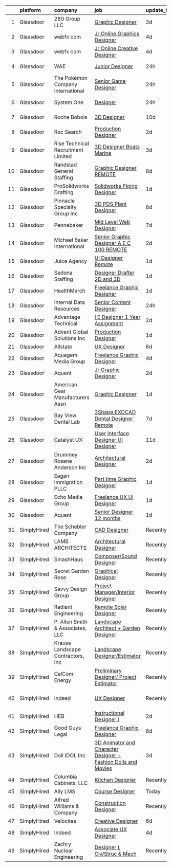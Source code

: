 

|    | platform    | company                            | job                                                                                                                                                                                                                                                                                                                                                                                                                                                                                                                                                                                                                                                                                                                                                                                                                                                                                                                                                                                                                                                                                                                                                                                                                                                                                                                                                                                                                           | update_time   | location                  |
|---:|:------------|:-----------------------------------|:------------------------------------------------------------------------------------------------------------------------------------------------------------------------------------------------------------------------------------------------------------------------------------------------------------------------------------------------------------------------------------------------------------------------------------------------------------------------------------------------------------------------------------------------------------------------------------------------------------------------------------------------------------------------------------------------------------------------------------------------------------------------------------------------------------------------------------------------------------------------------------------------------------------------------------------------------------------------------------------------------------------------------------------------------------------------------------------------------------------------------------------------------------------------------------------------------------------------------------------------------------------------------------------------------------------------------------------------------------------------------------------------------------------------------|:--------------|:--------------------------|
|  1 | Glassdoor   | 280 Group LLC                      | [Graphic Designer](https://www.glassdoor.com/partner/jobListing.htm?pos=112&ao=1110586&s=58&guid=0000018205c81bc8aa507bb8686398d7&src=GD_JOB_AD&t=SR&vt=w&ea=1&cs=1_23f693c8&cb=1657954377190&jobListingId=1008000486432&cpc=AC285F3A3ECA6BB0&jrtk=3-0-1g82sg70gjm5i801-1g82sg710ii2e800-8e0ca34653e8e05b--6NYlbfkN0A96WIVUs5SSd1e5sdPWOjBiMJz3fk-GTbl_X95fEr7N7_O7gG7yYqATSY5E6jF4LOAu-d1G5vqmQK5-aVG4tOej9c_eEuMuqH8C1GeeNW2KtJSJ31b6MoFFw5KM710vWFGSjvXW7I3OG-OwT4mnPnLIfvWCjlnumDR2ayBGhUSESBLxX0cWl5Bz0cpK3t8G0VU23TrQ7ick6HhjLvTiyazAQn8Dt6O272SqJ2jzlGomRHGhoZeAj1P8GbLK2dIIMVc-o6Eu9pxBk1Vin_uIBeK4bMvmvIqArIlt9nxuwEQNWB0DbHkJquZ4DLQbwREzWQkG6Tjuy-UvONrYgiI2I17Sn0JsuBDlChvi8_oL313rtnOaWe6b8IcDHP4y_CwRiuxmbnCpJOfLvgHbSi80l95mvYMq3x3Di__GKEUeN7fh8Str8kpm-nS31AZm3g36a2b2PTYCOkfoRd3jyX2b9GU33n4y7JSYwIdRp7AZcHUjocciR5osfZniu5ti1K2uyI%3D)                                                                                                                                                                                                                                                                                                                                                                                                                                                                                                                                                                     | 3d            | Remote                    |
|  2 | Glassdoor   | webfx com                          | [Jr  Online Graphics Designer](https://www.glassdoor.com/partner/jobListing.htm?pos=101&ao=1110586&s=58&guid=0000018205c81bc8aa507bb8686398d7&src=GD_JOB_AD&t=SR&vt=w&ea=1&cs=1_7ca07cd5&cb=1657954377187&jobListingId=1007998523717&cpc=4249AE273CFED721&jrtk=3-0-1g82sg70gjm5i801-1g82sg710ii2e800-0814fcec81fa4ea1--6NYlbfkN0AA3uNcJ0aeXBAdVd1dUlJvZjHaUXbbC2QUFGJChoFW7xEU327m6es5fnmO4XFfQsEu0t33VvESdO8PaW8SAy26Pndec7TLQ0Xpn4lGQ1vX3YGcQutr7TKeJAkCB5X3vytUXP8x_-f9hEaRnBL523v01wQ2XPa7v4VBJvjftgSNU2DwBtazpZhOR3XG4_W4jVcCJaYOKyn7pwcibTlDoHHmbGGZUh_C9XzyVVyMx9T6I7SO1DCXUA39CNBjxlPsJYg-7DFec6KsKH3TfAL-P5JeM6D4pIhYYV9pMkMXbXCwgLsFdaRD8ww92wTL-J7MBWsQJZWy0-84apR93aNLfwASqPKIpzy-574lEWZATuQ_5CnMeCF-FztZCH8xloQzhk1ZQcSDUC5UbaoVI5awC8QzBIKZVDApCMQHbhXMpfCOUaKhJ-eRnWU9gqGVavCFKFHamz6vK1e8FM0Wy4Lj0LvlpH_Prpd1bwKa3LY34ZLC24w9qiwrxw9XCyPDvd-waPwNRJOXJRC6L34X62loRTvf3UYcPnkkvNjWHYVhuyjyimxDQdpT8-89V5ckjhvSZ2Yx7ukLYVa0F48WS_KX-fMd)                                                                                                                                                                                                                                                                                                                                                                                                                                                                       | 4d            | Harrisburg, PA            |
|  3 | Glassdoor   | webfx com                          | [Jr  Online Creative Designer](https://www.glassdoor.com/partner/jobListing.htm?pos=102&ao=1110586&s=58&guid=0000018205c81bc8aa507bb8686398d7&src=GD_JOB_AD&t=SR&vt=w&ea=1&cs=1_b849231f&cb=1657954377188&jobListingId=1007998523752&cpc=235F38378B0CF412&jrtk=3-0-1g82sg70gjm5i801-1g82sg710ii2e800-e3a07e991e3ec309--6NYlbfkN0AA3uNcJ0aeXBAdVd1dUlJvZjHaUXbbC2QUFGJChoFW7xEU327m6es56oflZv-QfBizUJg4GGt5ywcxHip9vEFmnpvEvc6sXWg7ijt1_lVPhx0CSekweNqP21eod5xNQSR5Fy2hfkrfXdJbI2o6SRZK7DOllkYUDO-mEILuesP9HP5zjy-6AZOLt2uK8ykhXyq1gTTd6wznmnkOiIRJd_ZZzfxzDj6-jT4b5UpdAKJrG-V_gMUEemhtprL7k5-gKS9RhCy_ralOJoknbhYHrAFDDGbBhPnOSpsJvDz7zVZg1pgozTBLuMLEj2zkLvqnV_O9MvoGW_Hh_j4MGzeAuuXngympGgAIoj7rATMujqZEp93e843ON5HfeVyvGy7xf6QBVtpaT2S37d_Pg2DpWwEIxhNOeRaEC2_ovlpdGEzWuzdz-yK0R1JMZW9WnG7cYvEQ4aveVLRageLW9ok6H7DEcbgxeoUTqkaHhhNRMG4xffasc1XThyGqQXBkSUUeVco0SBEme2Yxz5gh1CDwQ8ahFPfr9gEAqoCuF1Whms2bzf0GPXTts9UJkqiZo8kmkqQ%3D)                                                                                                                                                                                                                                                                                                                                                                                                                                                                                         | 4d            | Harrisburg, PA            |
|  4 | Glassdoor   | WAE                                | [Junior Designer](https://www.glassdoor.com/partner/jobListing.htm?pos=103&ao=1110586&s=58&guid=0000018205c81bc8aa507bb8686398d7&src=GD_JOB_AD&t=SR&vt=w&ea=1&cs=1_62db7252&cb=1657954377188&jobListingId=1008008063232&cpc=DED3C32E22E90A94&jrtk=3-0-1g82sg70gjm5i801-1g82sg710ii2e800-0fd0313dfadfda3f--6NYlbfkN0Bl9QJxqCZcWcAyXa034HOvbvet4oZucNDN581_ynRfl1w4Z2vSbYLN9J-8UY_LNbirN5LLMGGnfSm2GNK07V-OSMHUkmOZFMzFfWXYH6DJqvANaaMLJ95AT8p4PdhW1XjmjR4b1ATq8P0epZSo0-R2HIhlFQJv7-4Ni8BDirUv9df_aJSLsPfPudWJlc1Dq5EWF2glxg3VuNgHaizNzFzfFMdTEa74GxakVJ1wjTTiVA5P_d4MbRwBY8ZtIAnaq-V4hD8K_Jobww6qW7zRAh5qkg0qTrktEYJ2UNAQmR-Ejn284x9bnvk0RFyoN8nZTypD6xy-wHi9nnLfeCurtc2uKCMFWkE-mwyo6cQpFhN2CE9AWZeGc6F0uaXEd-0mzh7UKkZ-UrmlP5HY_B6jNE6S1gdEOAybBCeV7WB65my4YO_TWrkLhOxo-sGG730wSVUEVmX-3NJupHLygTCzrMBQ7KQdmE5noRZ8BWXSIBud2CF1k1HrkdoKBGU4xqhivkVTMtwM59vdOeGYNJstews-f1KuaZzNuyI%3D)                                                                                                                                                                                                                                                                                                                                                                                                                                                                                                                                      | 24h           | Rochester, NY             |
|  5 | Glassdoor   | The Pokémon Company International  | [Senior Game Designer](https://www.glassdoor.com/partner/jobListing.htm?pos=110&ao=1110586&s=58&guid=0000018205c81bc8aa507bb8686398d7&src=GD_JOB_AD&t=SR&vt=w&cs=1_e4b61ca0&cb=1657954377189&jobListingId=1008007703437&cpc=280AB1FAEDD8D536&jrtk=3-0-1g82sg70gjm5i801-1g82sg710ii2e800-950a0f354431b699--6NYlbfkN0CsgUO0V2fSZxJANSxJiftVXeq1wpG4BxYFHzXoW0hPJoGCSwY55pO8f2Q6LE6ghw91nyBquBERBnb6rHfSAy4f7GJ39hgUP_vwdulFx3yR8g7GjHFMYgd_xwjU4cD0erDzZBBiPb999DsXEZ9Yo16YXFuYwzEogDvNY-zNrw5iWqQXli77XDC0JMDAYdMhPuOu7fHAJC7E_2VradWLHyYwzz_vHzY5HG68xyazGQtO2lO4DI791bNaSiHS-kEbGBx0kqAUGGbg3S3sudSiZB9fuyaHVvkuF39ewI3CRlqG9HGmFq-q3xSC69JS7ZhUokdlTFPnnXxgJtpAWW3PpYjcb4NtmmamE9NpXgupwfTsS5QmLpVbrTy3vXweS7Sj-mK5qsKfs37ux_E5Ujq4UdF5fZB3f0P91vN6hW1La1RepozRyFCtFwpjby_x0zm5MayhQOAoMmwEgX9Z9wceueAHqZSzmjk_Y95SGFOH74vUZT5qE2tlYFbByFVmmqvgFgtRTyISbk3CkQ8sPWHWfS9ziiXSt6yyxLhybUY4rGHGjWnrbX_aMXGm6s1tSsNRlI0OcCmJD0HV1y4DZfvh4igHD0fQNEO0VtDWN9yZw6SD5tb57ZQjgvmAK36gL8mTH7Kn6U9zwHbAkNhW9geOP8oZlP5FOI428sSnqX58lCzSWetLHEdaemIQUsyC2euDWPsGfWXchwUkLmS-JHHxjblnHnfoZWKXO30zzsJzQygoiqpR05wFqS3ryNDmq78S0t0r3DZoVPUY-I1jxB2A_mwEZxuytWamtC-Hoa4uHFHxIs--e8nONqfha6S1fOZ3K8lADuDB2sKsDrzv1crdoDa2u8guhLkFPnOhxppyFnDa27E5PsRU_cS2X2pUu6xTA6rBDLAUf-Al4ljFCsH_-Qqj)                                                                                                                                                    | 24h           | Bellevue, WA              |
|  6 | Glassdoor   | System One                         | [Designer](https://www.glassdoor.com/partner/jobListing.htm?pos=125&ao=1110586&s=58&guid=0000018205c81bc8aa507bb8686398d7&src=GD_JOB_AD&t=SR&vt=w&cs=1_91a42ca9&cb=1657954377191&jobListingId=1008009026649&cpc=82B3195DA92CAF92&jrtk=3-0-1g82sg70gjm5i801-1g82sg710ii2e800-b14ed12d61d5539b--6NYlbfkN0AXtvPDqDev6liskt-h_3vAUEMM26GmMOlWYCAn-kvNiXycd5WmzglIHi5nf_bG_WvzVqywqQR2CMi6nJe_aiElRkT6R1Q-nbyfjXVMQHu-WD26QuwD4ZnILRyCz8pK7qae2SIbuvoz5j7uk1dSkplD1cxom-4sf7-scrdnIzjDwwMkOFJ0OOlEQRyse6mfaSglQgVzggFkV8vnw20mRGBBr4VnrEKx4nrMTxKtx9XVMVoIBi2y7T5l06nEIKZ4NZ3fhkqm0UujpaayQHeEbamZFrDBrbef2VbmlzZEpQwjaQKgtM3zZmiiQwcFD1r7HdgBSs3K6qLU8CkV6cyQ3vASNUD1hnU9j6k9EPgsDXEVL223pMVXLgWe0jhbaeyovi16FxTrVD4xsWbjZGS7QR0d5IcbrBKigmMIM4cgGLdOzkHjdXsAat5r5Q19thc4F6EFxx0RMkd7aghVG50I1yq3GP2_th-TbzuGfSIuJfaQTy4ssGeoB6GjC6HHla_HL3XVX21Bq7ymc4afRvBm2mFNJX31IwDd7S9hdJOS75SqLaSKG26e2ilJ79SamL9pPSA%3D)                                                                                                                                                                                                                                                                                                                                                                                                                                                                                                                  | 24h           | Maplewood, MN             |
|  7 | Glassdoor   | Roche Bobois                       | [3D Designer](https://www.glassdoor.com/partner/jobListing.htm?pos=104&ao=1110586&s=58&guid=0000018205c81bc8aa507bb8686398d7&src=GD_JOB_AD&t=SR&vt=w&ea=1&cs=1_7a22c27e&cb=1657954377188&jobListingId=1007985102226&cpc=7F925F5888094D6A&jrtk=3-0-1g82sg70gjm5i801-1g82sg710ii2e800-a7e40237fe4911eb--6NYlbfkN0BKk0BP73Edisr-wZ1rS4C1GbKnMOsvdEpjijXua_ZIvpX6JMcHyAsS3aosAQ4Kn8C_f6La2-1lbXAH81Op75Fbx73mbs5NfVlTi-gWx6V0YypcHZt8lr8YANXhHvPV1-OZdgkmJMsw9-Tue92vm-fKV39_dYts0q7QahmlcD2gWoufQp8qqYnidNMqYIY8HJtwRksPSaaYBAHBcl3JZoQyfiS9tAK0lBJFSjFGlA5ch7d5Wzv7Nx-U2BfbDhRsH3tZz33M1Ni0gcdxems1s1YvfWrKSPyas2YJNtT_C9LqpOH3Mt4lhs4iTwbiufDQo9dKKUkfeqU3-AaCbqbpRwZl-Tv5FaWQYhbRgycqfGPUO1kP2_zApbxPRcAqcA1TIJLdZTQaZOj2-YbfgHhN4gESDD2K5qSGvNUfTgcNazrOEkwL0xzeFxUIksuudqPqtjJeE25hu9gL7xck72-wihtwDkGmtQihdgz4nuz9QtmNxf8iKTceTIfG)                                                                                                                                                                                                                                                                                                                                                                                                                                                                                                                                                                                        | 10d           | Long Island City, NY      |
|  8 | Glassdoor   | Roc Search                         | [Production Designer](https://www.glassdoor.com/partner/jobListing.htm?pos=127&ao=1110586&s=58&guid=0000018205c81bc8aa507bb8686398d7&src=GD_JOB_AD&t=SR&vt=w&ea=1&cs=1_c25259e9&cb=1657954377192&jobListingId=1008002873267&cpc=AC285F3A3ECA6BB0&jrtk=3-0-1g82sg70gjm5i801-1g82sg710ii2e800-addaca8772c6d40c--6NYlbfkN0CMHfdvImXyhvk82aHanYmk_omNMXOkHedsHncAw9pogZQ8McdVG3ZgtV6D129IFYhfTL7yuxeJosBcH9muJWk9YjK52T1y8O0szOu9vTCKpmDjplYXk-IMpyXv9A-aKX-ksh4eAFC-aE-SiQhh8OCuPLec8bbQAg5TTcVH-hdjBv8d1fndIoosveEmcE8050CsbBUrBrFVBt5uOLPzfA4c2IhetR58p6VV7sqqXtfTv28XIWGbGUztMcPHO4Mb0xJulmkq8QFnrvr7JHV8MLbj7xlwtVA1GW3suDYMgcoQBHHQdv6b2DWPbngTUfduwT3DeMEnP8NMMhHnO2phjY7o1R8Bk80P85sysmPAfWyuORY4VQ9ukAWSHMbvAEY0ErD9OOo7amiUHPjZojGh3gWgDeUdmvp-6fLWW8jmzdqJr-3uvWKGSSWNtsQfJ64p7PK0C4hsciQGFKmBHhpB77eqAMDrpeYrD7hzyx1T3Jng3fmVD6uNpgarioE0fAV8PN1i8kZ3ajrDSw%3D%3D)                                                                                                                                                                                                                                                                                                                                                                                                                                                                                                                                                    | 2d            | Remote                    |
|  9 | Glassdoor   | Rise Technical Recruitment Limited | [3D Designer  Boats   Marine ](https://www.glassdoor.com/partner/jobListing.htm?pos=124&ao=1110586&s=58&guid=0000018205c81bc8aa507bb8686398d7&src=GD_JOB_AD&t=SR&vt=w&ea=1&cs=1_7ee84d22&cb=1657954377191&jobListingId=1008000115928&cpc=F4EED0218A761C36&jrtk=3-0-1g82sg70gjm5i801-1g82sg710ii2e800-cab4beabd3bfd307--6NYlbfkN0BlIR6L0eizDKDqkzeZRfLume_DxC2-xIBuckbPXhGlgbPuGIQFFKUsMXwj8tcMjhGo-rRhYo0sbEYpR3S8NfZcTr5dmVP_6UhPtnnYrh1zUezU6BOKz0Nrc81QrCZp-zW8S3MRe2MxA6WHuBGLeX9jClSyoh4qnk2gvK51ntMxyTURTOIuPHHIbXF4S_0hjyMZTI3p8eVpwA8aw3sM9crimqkDubc5kbDKaBwx8e9UK43AHs2-RdTxL0aTApzn0T0Ws0JeHEVoo3lhWHNyZLLozkcpw3k8u6HYLKDd0j2haXQp9KIfwxL1lG8M4sUDiqo19Tvf5bHmFs_55GQgXrvx9B0ZJvE3aKEI1pKatqcLQby6SLIlJAbW3YSZYpq6je-yz2bd9HZ8izkkY0ogOSuBQ1sa9whhBC5mHZameTuSpV1--hXSWA7uO9ySGHPTl0SLFSzH_IrgAUtUNEmkHjz9NtR5gUQpr7zmYe-nvQug43fBO5qFW3Cox6q6f-z9SuDbsDr93hhJSh6zeUtqkDLsY_x_jdoveBXBhlFwndLqhQKSX1RXkgfy4LpZfEZvosOQ2_w_NeVLnQ%3D%3D)                                                                                                                                                                                                                                                                                                                                                                                                                                                                           | 3d            | Clearwater, FL            |
| 10 | Glassdoor   | Randstad General Staffing          | [Graphic Designer   REMOTE](https://www.glassdoor.com/partner/jobListing.htm?pos=123&ao=1110586&s=58&guid=0000018205c81bc8aa507bb8686398d7&src=GD_JOB_AD&t=SR&vt=w&ea=1&cs=1_09b4e813&cb=1657954377191&jobListingId=1007990726948&cpc=8795CF9063CD573D&jrtk=3-0-1g82sg70gjm5i801-1g82sg710ii2e800-4705afaf81c910a4--6NYlbfkN0BP0SNj5t90jkfF5SbRhYc-YYyKnIlIACqwosTKYtJiUOPFcGVraBBNH3PqNVaKMlOuVmRJWKrrq4EM2jRhWlKfZxM8eXEywoHlN3U-M2UVWO94To79VdvpioeFj0KoewcVhePBU7vspZEM1G4UbOHc7zykI3Y0lskQjYjoXHr1-1fzniQvjeCbaTnFzzO3sOfOv9cGDuRUHXAiB_sviDTsr3h5qQq2JALYXRyMDENIBzee1tTEwnNbQTlzf3aKvTBK_-hYoqWmLCMUPwze-CtLFfWvaHtKJREq5qyg79hkB_7ilbAtaj9C-2PVOTix1w3GoyXm2V50X0yGAlSv8V8pWRiLvNQ71w2GxvmvSWSgZUq8FvaC5w-l_5FRan-ddukiLpzoSejUQ5ZqA32xTagT0q1csxhqL9Yflx-x2WPRkNaqlOdV2-pbHqrbx14-9RbQD5W6eLxFIqqKKVhdsKvvtDuFPP5tJ9GmR9O-CWrPqKW6XO__Z2cEtnIpBQ2Zd3ZJqsBcchHA0uthNORz8nhVp64jcBOzLoBJzJZc-7vjo951Xv2lZjHR07l5FaJJLTyPDVLukgm1pOvHRPIHaLhIiI_-9mYOsHqeFfAzBPbcLeT1PeaEPSC61qi7wWTWOg_NmeraJom6PmDTABxIrxYn)                                                                                                                                                                                                                                                                                                                                                                                                          | 8d            | Remote                    |
| 11 | Glassdoor   | ProSolidworks Drafting             | [Solidworks Piping Designer](https://www.glassdoor.com/partner/jobListing.htm?pos=106&ao=1110586&s=58&guid=0000018205c81bc8aa507bb8686398d7&src=GD_JOB_AD&t=SR&vt=w&ea=1&cs=1_31a93561&cb=1657954377188&jobListingId=1008006139376&cpc=5C70DC7FEE0D01B1&jrtk=3-0-1g82sg70gjm5i801-1g82sg710ii2e800-5ed87d69dcc5e2e9--6NYlbfkN0AO-lx13pzomzdSppJUWL3QXsQT8oyFk4U4LWH8QC50CpSgFicFTTHHjWwn_0DcbjcRzgAJdJ_q3HpRDjg7tI82Pdh7Yl2CKClbJO47xKrxRTXCquC8Pw0LQvJnF67VPAzE39blpTW63Sd9LNpOkJREbIKfQqGrdX9f32-n97xv5PRBOcdI87uMBQzEQnVJM8tzWIinY4y_I3G07TMeLNOOaKHHkYpOdvSW2hn0UEa15eAhpUYkTxLzNQpaVkf_4-VjMHAg_6qKcedTddCjIcYo4fH8CVSo2H5BZHxvyiOEjOUaDea06QyvIsw8Fy51fp9-gZPfi3Exb_FJajaXtBDhxOwwKrpxiqLc6xDu3JxF0xD6qGmMn4BjBH6VY3bvF7UMh_yZaT6SMCViX0SeXAObwB6xP39U6B7CJZ75loOUCqXiO9V_jKNjYdvtCGDKxG29MhedjOpKyJ_lCRvoqKxG_OuX4IaNgU0yQrqtQ7kpVnuTMW4XNkdGRTTVAyCrl-VkDbijJIhypw%3D%3D)                                                                                                                                                                                                                                                                                                                                                                                                                                                                                                                                             | 1d            | Remote                    |
| 12 | Glassdoor   | Pinnacle Specialty Group  Inc      | [3D PDS Plant Designer](https://www.glassdoor.com/partner/jobListing.htm?pos=122&ao=1110586&s=58&guid=0000018205c81bc8aa507bb8686398d7&src=GD_JOB_AD&t=SR&vt=w&ea=1&cs=1_f59ad9b4&cb=1657954377191&jobListingId=1007990075334&cpc=8A48E7D5890B96AC&jrtk=3-0-1g82sg70gjm5i801-1g82sg710ii2e800-24dc0d674d54fa01--6NYlbfkN0AvKOmg-5NqYhHLmDu_7Pjxq7vyl5WZkAzYueW6PgEnHN088J39WpvCst9TlHOmuPf8WIXpqT11TwO55_La6gbkN0cFSDGvVEcPCxzupaLDPJDJg6h4dyO07a307Uxp0jB_Pby1WNeNv4EuZalHOlpoOcvZf2zXsX1HepuFnhnDVUCDiuHRxPy3JBmcMJfsFShP7K_BlQWmDDuhh4MlQAI43bUbG66SgSHYI_29beiaY6VdEOY47BaNcIOUS5p2ECt9Cs3k5sgxjYLqlU3vIWZCj6Go-4RERhVvW8zKLdR5O6Yathct_Iw0kKQ7eDAZ8pJo66JGU6FSsFB1hQb5uFrS1UHTUsWowHq-Kdoc0OP5TjL2twEvYf4epiqd5-RLVH2Rx3m_jC23CGZnDhxHLG3DcGnDqJro0LjLk318XdACpeApHsOJckT2I5EemsEUJGUOdORikO1Gf2BA3Fs0gRCT1AIygv5dgvzm9cKHflGU9xVuQd9WaQNZZWc-0GpfChn3_RqXFonJ8w%3D%3D)                                                                                                                                                                                                                                                                                                                                                                                                                                                                                                                                                  | 8d            | Aiken, SC                 |
| 13 | Glassdoor   | Pennebaker                         | [Mid Level Web Designer](https://www.glassdoor.com/partner/jobListing.htm?pos=116&ao=1110586&s=58&guid=0000018205c81bc8aa507bb8686398d7&src=GD_JOB_AD&t=SR&vt=w&ea=1&cs=1_ccb1bb8f&cb=1657954377190&jobListingId=1007992914380&cpc=334ABAF5D42DC775&jrtk=3-0-1g82sg70gjm5i801-1g82sg710ii2e800-09f7b357db24a266--6NYlbfkN0BqUN6ztqptJ5eG394UO-ZfSRZGZkbpPm3u73UixmBvBI1Y1JxWCCSi4WD6T2NB-2gugfCPeo8ZQOUqAEtz66ZCnIC6U5F0XJKr1Jox5VrclONP9b6iMFBTOy58yKslxi4PmsPGdNOFX2yyjFl7ZGxSjiZNk-UbmLbgopj7iYK_0fPO0KhQH2T9X9_seLYZZxQgSgZIcmXSdmorCJXjyDBzlvvrq-egYE40Rl0xxXtBweplltCMeMDmAqqe6nkbq32KqB4HOa3bvnA0w_XLuOhrfBGKS42NPWLJrtsCQwJmebb3Y69EpC73oQ7LwH1KsGoEGB8t3YFj2s-qM4UxdyOcjzGq0YAnBEBcCftSJVngNyDRSftyKXjgWL01jWX9Oym1dCOTvxfVnekrIAIOcHMSC1ItNSc0-VfA1vLfSUSttNr_GYRLfd6WCNshvLM0TYFGrUjtDSrvoZpF7PLGQK0s9M_DQyxZYPw4FNSD5cnbW_baYcX7pU-h)                                                                                                                                                                                                                                                                                                                                                                                                                                                                                                                                                                             | 7d            | Remote                    |
| 14 | Glassdoor   | Michael Baker International        | [Senior Graphic Designer   A E C   100  REMOTE](https://www.glassdoor.com/partner/jobListing.htm?pos=105&ao=1110586&s=58&guid=0000018205c81bc8aa507bb8686398d7&src=GD_JOB_AD&t=SR&vt=w&cs=1_4cc0a3b2&cb=1657954377188&jobListingId=1008003647290&cpc=444700D72F2ECBCE&jrtk=3-0-1g82sg70gjm5i801-1g82sg710ii2e800-fe1c8db2364e4908--6NYlbfkN0Bw6-PCJRpRXGAWvRKjRGO12LLkIPLF8Mel29qcmNmjc051Zg1Fu4MVlztxQQQgvSO0mu882ydATROMRq3nK6p594UDNxCN2h3MVWR62BZ1eKVqsk8te5xY6a_fqJprPSnWNCe80mmwmlxLAE5fLxpkG5L1f4qFXUWS4f86M4Q0prx84fk_myUuz74AcyoWXgsfL-2BKdVrS3M2eWeMxJi1rs7Aln4DxhQbrGfu6ySays00F6GTC4pphNv6uRwBfMZ3ku-mMLYHOpWimFc4tAOpZlgE3UZU9q2yU77DS7xfNdzfl4hNKCtRvzYlg3c0LspI7E675MGr1MmrC-WKr5DBhvJR9czZvNBJ5Z9Ckf4x5P7_-AOE5wcL-aikHiO9gMhMqQr-EI9GzAKwAgHiEho4idMy5yBvwLoJYZbXJR2yiQDBWL1FaQ9ODGFwVtxruXjQ9UO-NHEoPuGLEbONAhYVfOzrloFTekGyKhZm_uwcnHzBEoeUVy_38Fe9XRPebvZiWM-pEVVWNu5fLEhVJadL)                                                                                                                                                                                                                                                                                                                                                                                                                                                                                                                           | 2d            | Los Angeles, CA           |
| 15 | Glassdoor   | Juice Agency                       | [UI Designer  Remote ](https://www.glassdoor.com/partner/jobListing.htm?pos=107&ao=1110586&s=58&guid=0000018205c81bc8aa507bb8686398d7&src=GD_JOB_AD&t=SR&vt=w&ea=1&cs=1_a2c0e74d&cb=1657954377189&jobListingId=1008005349559&cpc=6BF42D0955AE9A34&jrtk=3-0-1g82sg70gjm5i801-1g82sg710ii2e800-7fe4c4bc096c8068--6NYlbfkN0ACTeRvGRFS6hadW-07x_K1RnsIE8OdH4tufuZ5eRAiXj0gAa_UNCxgUomd7BU8vAqE3YvcpxGmIkIAVpJw762BlOz7dzh12BOEKotEZ373OAHCaCXDWB_D7m_wl8O5Qj99nng_9-Gu7e806nxAFOalAADCn86xR_7rm7xjbnTk_ldX-ZZVRv8JudgOoVD4KvzRDaZWQ0SsOLuHB3uLyUChNl_4Phox-FLtN10u92hw5QjxGqHrLOLgctyQqCWPJ4Ym0EAU5eI3xcBMSpX-LnwC1ArUVfmtP0QEbf3b9IEXygr_Sb8CnLQSrklNqq3KSp97-Hb4Sx6OPlYnKRBg2M0N_U1fhkQCVV2dBOe2nFAabTIYnxPh_TDsYmErRCuFMxWrQB54M36OY5OoMqrktXOwesdH-03igCv15N5u4wj8HxEzNBS4W4QilL2v3IDVrImf9_lBBCuqrIja-Hs85vQ19ls9zma8Bg7nKgL8UdnCAefG0h6G5shlP6_BoVG4_ys%3D)                                                                                                                                                                                                                                                                                                                                                                                                                                                                                                                                                                 | 1d            | Orlando, FL               |
| 16 | Glassdoor   | Sedona Staffing                    | [Designer   Drafter   2D and 3D](https://www.glassdoor.com/partner/jobListing.htm?pos=115&ao=1110586&s=58&guid=0000018205c81bc8aa507bb8686398d7&src=GD_JOB_AD&t=SR&vt=w&cs=1_79f17fac&cb=1657954377190&jobListingId=1008005916560&cpc=70E6D4E49C80165A&jrtk=3-0-1g82sg70gjm5i801-1g82sg710ii2e800-54d020e5bdaa0b7a--6NYlbfkN0CTRLmfzwekP9kdn8MCpub2J-dAlmPPu-YzMlOQ6GyTqK4pYVBM3iZCLV_ZmCSmnvUKPiUWlFsvIT2hr9bjHGwYGRI07z0OPLonYaFTuXWoDlieh5ey4fqFEMk8I93Hj4hFJwb4pWhco9VrIsmgVcqQ-DQFcqvmKccRD7UZ_Wbs1Rc9nQJ6bK0iKWUaSVB32zymiK4kY4o9UU3gqMZqGwe8ICaLlamfTMrfjy7npoR9yUehEyvpQroyys-7UPhUEnJfKzs6MoOo_Y_-PKeGqeJ5F5_VOXLwOIqFf9qSgbvf7ob8opSX1eLRSAlBLCNbNShRxk9GvDmdQxQ0OBmrTipCnp2VJAlTaefwa_cigV19oG7AZBKtOzQkh_rv7rpdyS6kRXHzYrCsLPPjQBVyEu-OH8XmtHPLK-j_38D9PmkG4F3yDumGm8QanvU8TcpdCDrrBSCME2qFff3Nmte0CI0xlG3ne-dz3TXuINJPto2K20kw_LvUoZPy2FfN5hCauDnuC4VFnmUaKrhMjRtwqH5ZFbgDZOrKNAebXwV017Z11ylZ3bnb71Ge6fZCgve4rIsbugpU3gxS3Ltz8b6jtQdz)                                                                                                                                                                                                                                                                                                                                                                                                                                                                          | 1d            | Dyersville, IA            |
| 17 | Glassdoor   | HealthMerch                        | [Freelance Graphic Designer](https://www.glassdoor.com/partner/jobListing.htm?pos=118&ao=1110586&s=58&guid=0000018205c81bc8aa507bb8686398d7&src=GD_JOB_AD&t=SR&vt=w&ea=1&cs=1_649b0eb2&cb=1657954377191&jobListingId=1008005751463&cpc=B076152010A3B66C&jrtk=3-0-1g82sg70gjm5i801-1g82sg710ii2e800-d04551f9b2678583--6NYlbfkN0CJfBDSEeEc7eUnd5rVrn_aucFjVrvzgr_Il_-mepVEc-BLHCDOq-mgCmeFXAeYHsF02brgSvziQCU-GFCF8qBdIgZ04X2e8CQON-LG0-R62OPXwxprqx22bF7M5wxVJHq92As2CIT941S1gZZvlDWFP2MWM1HNHby7FZViwuXuOIwvH4DhgIfXsCY_sHGqok4aEbLJ6cTyOsS4WF_e4MR03GkoftucWhVfioYMgyWMUrVV1E3-MVabij-kOprvHxv_qRwgtP_-4FZh0T8J7Qqiy_UPNe0W-wazMXXO38TN3o8h749hAXJdbORpoGgPcBA-oEiwMLJpEK8HEQ85Mz1QMrFdyYlP5n91bSLh6VlPnL4IbbDHDPSXUbKwp2Zauyo9nybIORyCDEN_FGw-2dzL0KUXPl3wuT3bU3yILmc3yzBrW5QwZ5xJ0avnbw8d3EKX_BkVdzYd6uDT0SmKooem3rZTgOEX4hb1mFbpDOxLFrQSO6KU0gAPxHoRCMbP2njO-Vrfebk75A%3D%3D)                                                                                                                                                                                                                                                                                                                                                                                                                                                                                                                                             | 1d            | Miami, FL                 |
| 18 | Glassdoor   | Internal Data Resources            | [Senior Content Designer](https://www.glassdoor.com/partner/jobListing.htm?pos=126&ao=1110586&s=58&guid=0000018205c81bc8aa507bb8686398d7&src=GD_JOB_AD&t=SR&vt=w&ea=1&cs=1_761841c0&cb=1657954377191&jobListingId=1008008036128&cpc=1CBFC3E34E2A31FF&jrtk=3-0-1g82sg70gjm5i801-1g82sg710ii2e800-c5a1b39f7bf884f0--6NYlbfkN0D-IIHpRgNhhiguU_t6VlqfhfFf3-SclHiEW6RanCpGL0AEnsnTmiX299MBfDVxpfogOW2NHd6kzMnAvngkSddVr2fvDBryb0zRb98N1F6fbRcEjcDkmoskIqMdf0zBUXZiUAgkR4g1JSHgUtFUQSGKTgTDEAEJiNQL3aRVm_URgPkn1T33Iyq693YM8fq-ikpScHBXPHnv_U_aGfPdxLNgi15B9VMXk44XLN1KkwCGKj9ETs4snRLx0qy5gBgy_45FbjelNAMohX5AsVT_qQvTw0z2dOETCs--lwVQ4JaA6DCGDIsl9GPgWfhQIuRjKeYGB-JDGo2fbvPEXF8UXlNeZ31HKip0VNXTs50esJkbxP4HxltrFZ6Z-UTYve6BeaXXOFlh0Bfu20CYaBjtM8D4ofs_Bx4H8QpEhYZDSLRs2ii9mXJtgSY1BZ3T3M9KmaJNlcwlbnOIERLfvPxtMsXiipQc1I2S7BW5YIAEEsfAg9jx4Lcg8XNKjZupiwkDLE0HEW8ZIR7xvA%3D%3D)                                                                                                                                                                                                                                                                                                                                                                                                                                                                                                                                                | 24h           | Remote                    |
| 19 | Glassdoor   | Advantage Technical                | [I   E Designer  1 Year Assignment](https://www.glassdoor.com/partner/jobListing.htm?pos=130&ao=1110586&s=58&guid=0000018205c81bc8aa507bb8686398d7&src=GD_JOB_AD&t=SR&vt=w&ea=1&cs=1_1c8d3ccf&cb=1657954377192&jobListingId=1008003556045&cpc=84DBBAA61F05C438&jrtk=3-0-1g82sg70gjm5i801-1g82sg710ii2e800-8bcc269da1114994--6NYlbfkN0CQRQ3eiV4YWjrRS1ho7HVQ9JO8v6Fb3eU0yDOJbdOiEguntuRlpE4-_N6DYLNj-Gqm2-462ZE1iwnb693HMn_w8H8FzxqaJ6rlCebwKv2H4Izw7PH1iUaJdrD0ZMPyOBS1Fi_NrSLteqdUddWPz_PpGlAIeOS5R8kH_h6nOjEbdAEDnN-6l0Z3mbUNPJfp44wpirY0pICyJkc7KxON7kg3yPjjYE6oln1RDHQH8lEdypDqcyYIEnSuZPq6_BzcWaWreRFSc4Eiozmwu9rwi6yhWmoA2hPE3oJg45zBojT91oDFDhAU8ZYQC8K4cck_Dr3Nc37TkllxUeHl7108oIjCbu4bxu_ZXdZ9Xlr54m-_9HbEODQsRUwEupiGKqj7GxJnILzZkgREffTvXV9rqL8Vi0o9AUFd3B53hmx8on14wL2ZOSDB-vQia2QPcP9hQw08SExIjg18zf16C5tbrpPDxGq-897T350ix-WYcIlgnk-SGYR2eArunhMYz2aWrDFeVKpe-PGXAolTD_PHuYx-XHSQuV0rnAWrkeSMKAl749HQKVk-SG-bKh6dSO-KVJA%3D)                                                                                                                                                                                                                                                                                                                                                                                                                                                                                    | 2d            | Westlake, LA              |
| 20 | Glassdoor   | Advent Global Solutions  Inc       | [Production Designer](https://www.glassdoor.com/partner/jobListing.htm?pos=109&ao=1110586&s=58&guid=0000018205c81bc8aa507bb8686398d7&src=GD_JOB_AD&t=SR&vt=w&ea=1&cs=1_5775da01&cb=1657954377189&jobListingId=1008006055441&cpc=AC285F3A3ECA6BB0&jrtk=3-0-1g82sg70gjm5i801-1g82sg710ii2e800-61901665e7fa4d7c--6NYlbfkN0DIpdLJUpemWGeGK9aGkL8A97q7wooQJ2aAkTmG5zU8UI_WTracIWZHwrSN7ZMSmN6edLzs65ZGUUGmA5MQP4FEfG2vUYmBYXg1-9TaUFVVQvAxyCY1f3YU7tUtaLgSaxUeP4svd2V2Vnzm9jPH-oRcWZXd0wLP5S2KJ_ur2UV4PabBSgtGwrzVfDSm0S4A6ol2fgZu3mS984Myo8Pbtr6_RR0h1GgaRTOABPPkGNGcS1yVEqZh45t5BNy7UtMUoR61DKLcbaG-iP9vUsIMIIBda6K6CMLKFBxg_F-eoVWY9FFyMhftHa9_YJ3ueGx_96qIeDjlRHXD_AJq3hTz6fFoHs8BnrMSZDl423urk4RDBcUr7gIqYpvSDcFFEPOYbJF0evIUWQORZdRCtMHtMJHzsprZDrBaeeKFj6rIDgQ_KEeRYQA81Q2GmZrv-1FpP5_lcHCxLQT8BuLd8XEkFSkQxcKR0yhDQUYHN6XPK_noi0j2XNO7hroaNPhzSTUS0Lc%3D)                                                                                                                                                                                                                                                                                                                                                                                                                                                                                                                                                                  | 1d            | Austin, TX                |
| 21 | Glassdoor   | Allstate                           | [UX Designer](https://www.glassdoor.com/partner/jobListing.htm?pos=121&ao=1110586&s=58&guid=0000018205c81bc8aa507bb8686398d7&src=GD_JOB_AD&t=SR&vt=w&cs=1_6784f5c1&cb=1657954377190&jobListingId=1007994249764&cpc=334ABAF5D42DC775&jrtk=3-0-1g82sg70gjm5i801-1g82sg710ii2e800-337f29f5e6d1fbc0--6NYlbfkN0BLH0BMQoDn-yw6Urt952hBm1JLFZ7WpBxND2cMIOjOqdmupiC_ZwOjCSzUpM3cDMZBDll3Uw7CRDByKY0RJELFG7fR1lbTsXEmCncf9riIQQE8laBPhyLjgweb99i5QZ1p8jDM5PfXjaHRBvAsyzdobJOm_tMFdq9NpEfC0tvdsMKJdyewxFGqjD7hwxXfwjjX8crs0_tEERmCrOPzSLy6QG5HQQgrA8HGerLR_E0NJLNKgMWNHFOk-ZyLEAUG-p2SmIKpyjvJoCIQJoyFGQPug-kev7Wd_Bh_Df2dipIEWTfz6scMMAFwZYy_pwE4maqw1x1k15LELKbGbl-vMQ_08jDVgAXastV_zHwmHYQKl4XbygtaQTtqQhjVTasdpCJHtiLrGb1ed38FPHA-MQ5paubzBlX34vxoG4UHP8kRgSM8XU8kH9hIULiFhJaDagT3jzGj3dMWFqBokzpVKCskbyPh9aSiSZWCzDaPv3VLuCG_DCaWSXqdW7iD_11aYZyO39wE64HxxeYx_EPhBJko0KJPniIsCId9EOL5f5T5aOWnIQhNVDgs-3PCUJARBOyS_kk8ntEZczfXEv-cynRzAmOBOj2WDR4t6kW60OGB6MPhGvD-T_bEmosrjGkRxy9KsNwjYeTYT0ilZTKY5kNSCwJOPVR0TxsuISVslTtEODjCa563qVfZ9KfsRyzZg-61cBz9Oie5HgVCE215o0Tus3AMIVccsZnElqo6k3mlm1GVmuLo8YkWPiQZIqY795y_FQELx1kvy3L5IlU7RCeoT57X34R4abjQtZa0ucX5IRlguOlsFhNUM7daorRMOO7VesA5a3yJqvaXlqBgcNEjAUDbo-SjfYo9j4e5MJHk5WI6iPylVy6GKJ4E99-SbWmWg5Jys2Wn0ztEa6833mc0D8VV0x9AV_Mt-kWNaIp8ugoZJRuQDiIxw7sSXxU5v-M791RuDN8BXgjRdu869crGsLojOsF9_Z_nTWnF7KxUzfGfuhfSuXB-lCYmSUbMX3sc-XjepnFgrjMQnS6CWD7DaHJQEl8cDMJxtEXYNDQLYA%3D%3D) | 6d            | Remote                    |
| 22 | Glassdoor   | Aquagem Media Group                | [Freelance Graphic Designer](https://www.glassdoor.com/partner/jobListing.htm?pos=114&ao=1110586&s=58&guid=0000018205c81bc8aa507bb8686398d7&src=GD_JOB_AD&t=SR&vt=w&ea=1&cs=1_26e5cb37&cb=1657954377190&jobListingId=1007997764191&cpc=8795CF9063CD573D&jrtk=3-0-1g82sg70gjm5i801-1g82sg710ii2e800-4d2ebfee1366db9c--6NYlbfkN0B77_YC1ejH0LARr0gp97391Yy-TxGeqGyDyozsWtoFq9ZzXKVwNAMSh-0H-d8B6y-JMNg478dgS_EFxLQkcC0AR7XcPLpj2GLpx5-vSU0lZW1E1EjVYHQ7_aX-_DxG2gjY-MmmjSMVqG21zx0Or1c9fsnWdtnAVM0BvkcaXuyhDiOkSGcRDg_6oGk-XpsOGOLjbwvvKAhVgC2iO_hz1RWClpdLrPdLpLMY03ZN_McIDD_2sDn_fbcE01G6Yql42KkXV0YHwQVmV-lkoBwfj-YEkcfIRGaB2CPOUbohI2DP9GnbDoxxSHvbGBlfDxDTRcEoGd4bZyYCK_hANO487DzXBcUc4XDrbrhj5LnFC7tqajFI9wAyC_vMFn_tLbaMnmOqLgRPz2wtu5oZ7FTHAQgAMPc-fKbvVPSQXwEKPtez5Fubymd0i_Zr5eqJWcVWM6fbD9VKH8YKs-h1-1BXkB88ss0OpdTq0YUKqgnfvt2TVEwTEDN6ZlJ93IwVJxnsmu8%3D)                                                                                                                                                                                                                                                                                                                                                                                                                                                                                                                                                           | 4d            | Remote                    |
| 23 | Glassdoor   | Aquent                             | [Jr  Graphic Designer](https://www.glassdoor.com/partner/jobListing.htm?pos=129&ao=1110586&s=58&guid=0000018205c81bc8aa507bb8686398d7&src=GD_JOB_AD&t=SR&vt=w&cs=1_6f116568&cb=1657954377191&jobListingId=1008003545858&cpc=FD1C1DA32C38CFA7&jrtk=3-0-1g82sg70gjm5i801-1g82sg710ii2e800-7c58a0a5956f9fb1--6NYlbfkN0DMrcEu7yrtATojKJA7cEzGQ3FdRGWLh0CZQInL4ECGI9gD0Wolx9R2v-Aex0-GK04yPt-upQdo0cKldWiGhUvmZAIuevY5kdmVCKwBAolq96kWulbjQeAT9Y3fnlzHfRH784kwzdZj8A0fKRc4KRD4lYQL6Baic2ADNSBUnvwxELmCQxnqX6laWjIOVfeoUHPotQym9j0K6Xb2LtuMT-ZageuABIdZ_GlmWM0krGffab9yahtoC1WSoqK9UHqS8IfLzQMrUqI9b8GMaW3S4PfBU25JODSKuRYUmihC2yPZwR1ow5tYhvC4fMSz3aAtLikn0SNOp2fmSIiTNncS2EGDi_QHE6Pq9q5EeIkMXZcRwarH11Of4SWRLln4YskiCCjaxj9L3AGIvmDRwcGLVo9mEVeR-odwmV0h11zyecicdwsKCAKHGelcTCoyzC3lWJqucMlVC6s4iQ%3D%3D)                                                                                                                                                                                                                                                                                                                                                                                                                                                                                                                                                                                                                        | 2d            | Carlsbad, CA              |
| 24 | Glassdoor   | American Gear Manufacturers Assn   | [Graphic Designer](https://www.glassdoor.com/partner/jobListing.htm?pos=117&ao=1110586&s=58&guid=0000018205c81bc8aa507bb8686398d7&src=GD_JOB_AD&t=SR&vt=w&ea=1&cs=1_99f8be41&cb=1657954377190&jobListingId=1008005359415&cpc=9DC6E4D8324653EE&jrtk=3-0-1g82sg70gjm5i801-1g82sg710ii2e800-7e6666bedbe5527c--6NYlbfkN0DygFkbP1ACuiISjZnzkUKSydmzg9lsGeqXrB9uXLChk-M-84XLu-9lR5mlF_wm4BK6apvpG4NfWBacdyZQmwXHqIb3Wkg56j81cCCn8INgHpM8xwAyyddPldruS3kpINmqve8fHhbvTEmfpMG-pw1MZ6ZNnQzqwIwOK98mOUSZ467RCn-N56cht-ukOPoHchsmdJT-IaI3hqq72Rg6yd4MkFWyd2CD_L1fCEz3bFsq0esClY9-eXR4ETxuz00_BudpgK9Ylc1yejciv4ra-OVW2gaPgoStjrqY1_5ljMD19s20BAOMPAYoDHMTpwfK9XEGkwjT0Ks3X0KX0X2yPO77yfnn-Ga8xZblYFfdAilyZEBqFpP1Ay4PupHNrTMjv1cHDtGyAYuuf7HpJudQ3GJXkhoz2WbrLL3ul-JHZ0AzBp72m1YV_1y9z2v7etBqoQGSzOYVClCD4ulpgOJllaRzFmuaKmn5XvUL7bvK2oIk5WWRZAVxHhlck_7ZamVd5W0%3D)                                                                                                                                                                                                                                                                                                                                                                                                                                                                                                                                                                     | 1d            | Remote                    |
| 25 | Glassdoor   | Bay View Dental Lab                | [3Shape   EXOCAD Dental Designer  Remote ](https://www.glassdoor.com/partner/jobListing.htm?pos=111&ao=1110586&s=58&guid=0000018205c81bc8aa507bb8686398d7&src=GD_JOB_AD&t=SR&vt=w&ea=1&cs=1_7c428f10&cb=1657954377189&jobListingId=1007993383080&cpc=723ADC3DFE402989&jrtk=3-0-1g82sg70gjm5i801-1g82sg710ii2e800-4d0a507958eeb288--6NYlbfkN0CN_heEKBmx6uVNBP5N0m0cq0wPpJs0SQ3UE-M_i9XXXma_1vFFUlC-lltITiyLQhrVQU8-emd6XCN5FfF4--3kAp1Y9sI7c7AfGN7MKu2QejEUi_0pSW1hIsx6dsZVRLn_n0Q_G5fyBY6dVNXPMpy7cp_SKf5-4XHI4SsM1oRGUTQjKLxCQBpfqgYzxKNMSQW9Ubm8lQrygtLTNuE7cWmzOumRBWKQtusNm200M2hPwC-bAd_wicVtdDDMz8Omfm3t9E2QbhAkk7Ezd1Mjc2FlKo_O_gX1x_E35mMAJFQgwpmuDiW4LjcUecu16Po0GbBChah-IGmmh3kzZWo8y8YK_hLq2-9NeIE_PqUPmefYLqK3EWr-8UdvYkqneVMfgsOSczhtTnqIO2HLFH0GPRuI7gPjSQEujjb53En_O8JqwDHRzsw7NYcQ5ELLE9kGR2Y_vhjtXHb6XsN4UeMJfBfpBdWvciD33SzdUDma5XT3lSTuHGP5rsP9Lkxn9h5p9bsAPpa6oHYZhW_cuzeB-EZU)                                                                                                                                                                                                                                                                                                                                                                                                                                                                                                                           | 7d            | Remote                    |
| 26 | Glassdoor   | Catalyst UX                        | [User Interface Designer  UI Designer ](https://www.glassdoor.com/partner/jobListing.htm?pos=120&ao=1110586&s=58&guid=0000018205c81bc8aa507bb8686398d7&src=GD_JOB_AD&t=SR&vt=w&ea=1&cs=1_060d9920&cb=1657954377191&jobListingId=1007984001420&cpc=8795CF9063CD573D&jrtk=3-0-1g82sg70gjm5i801-1g82sg710ii2e800-8c6d80d0b9838ed3--6NYlbfkN0CDT44rf6WF3koQ9jiCoqoPh5wplAsBzejSfJqCnyftlVzOgWxG6b4IxOlQehvWrDYUuRPDMYl17_S_8RX-bT6nezF4TNORwEA_9jwlHsGQdu5E3-nlrE2O5FXcIXhXPa1vQw6Yaybffkgnzcdv8jmrsJsDe6KQMfW5TaBvJommPIDjAIeMdbJYnMirCQJXrd5J6lPMXoZpBnIaj1EUnCjoQH5sUijuG-eyUjSuBonYMMmkNsSQVz2d11UFL3Zmaks0c5QVljU1OYi-LWBJw-M8LzVJHUCmiyampHBNN0ynPrsFYdMumQTgjz1PTvQQgdVyEVXHeMgwgxbeCOlkH_KhqRe8nJBIEruMPyKu6ncLOG1g5Tv9cZsU1yuvzEcRXSKWYJF-8w3CaSSSuqtulOAyhRPwOikfOIFXZg_BZrjUZG8ZYSFhnwikQOnetBNqeOxrOydaoZyPe3Yet9hFxBqCkqa6ZQeEGIhAbqCQskgHfHRTFIlW9wAAc5EwoOOVyL_IEB2daWWabQ%3D%3D)                                                                                                                                                                                                                                                                                                                                                                                                                                                                                                                                  | 11d           | Remote                    |
| 27 | Glassdoor   | Drummey Rosane Anderson  Inc       | [Architectural Designer](https://www.glassdoor.com/partner/jobListing.htm?pos=108&ao=1110586&s=58&guid=0000018205c81bc8aa507bb8686398d7&src=GD_JOB_AD&t=SR&vt=w&ea=1&cs=1_dc0f08ba&cb=1657954377189&jobListingId=1008002565195&cpc=1D891ED3EFC3904E&jrtk=3-0-1g82sg70gjm5i801-1g82sg710ii2e800-8d2834dac0276c32--6NYlbfkN0ACTeRvGRFS6hadW-07x_K1RnsIE8OdH4tufuZ5eRAiXj0gAa_UNCxgeP2Ei2KYMrTbXQJ3uEEV8r28jh2d8nihbXj2loSPQzBYfEP8iPiE5Rgrg_C7_pNKph6U7jZzmDUTtAdNsjZk6NmeF2SLtHnGB8H3qL5_6VVAAGpjzjRJkbWp5lrbIWEWoQPea7s4GdWaAtmj9t2CphZIYDTIKKR8flxP97Vco5YE4bsv63BmfI1GwNpTt-r95XwECoQp2Xmo1tby2kAY11Ojlc26zsbWrb6EytzGty22XrSqL0i9YxJHCYACBD1j1LB-hMqk7x9FLWLwXkBDXnPY2cnXhOkFseg9puZDOdRfK1JYDJ-yP4lSIMes4qq1w5zWyir9qRdF_AW5aQ-nbtYr5SWOc2i8oodU24z3mC862vRhKQIrE75AzdirNApiJsiJzYKhblj5lTeuPuqM5oXF4w2IzVRV42gStIVBtn-jfoAHepioJzHp5Pc9zoh3KUaOH3B6ZYY%3D)                                                                                                                                                                                                                                                                                                                                                                                                                                                                                                                                                               | 2d            | Remote                    |
| 28 | Glassdoor   | Eagan Immigration PLLC             | [Part time Graphic Designer](https://www.glassdoor.com/partner/jobListing.htm?pos=113&ao=1110586&s=58&guid=0000018205c81bc8aa507bb8686398d7&src=GD_JOB_AD&t=SR&vt=w&ea=1&cs=1_5a631a5f&cb=1657954377190&jobListingId=1008005576653&cpc=C4A69CCDBB3B9599&jrtk=3-0-1g82sg70gjm5i801-1g82sg710ii2e800-ffb64c6432a15975--6NYlbfkN0Buln86G4cHs0EC-FAsLh6IU2Ro-7FSZk9LVJ1OxKyEEs35VxL3d-j6TnaBeQMVpG6KOB0XooWEK2BCHlfLITqaT1CI0B00RRy1M_J4Bq4Qy8geNw0oJT1vI7nlt1nIh_2_foYNpRNpyv2j1tEvO_TQKcxZO28Jg0kp_Gflnw7NRdoDpy0-ierb1ZJb0dqSp8i6Z3YU105zrE_OPatWCmv1e03_EcB7vwhKb1oWvbGHxDkjBuSXrMbhah2YoyDtczKIKWTQnrdtyTzJdeS4tgIDgvGdDnvwjVTnAV21z7YTzk9c8D5BNMxj4vrxDq4JUHEHZSZ1Tol9oGIuDM31iK7GArJxM1jDCV2POhG_bykx2v_Qx32818oLA-y-1agw_UmyNk3P6eDTGf9Y-Q0v_LQ7q5VoVhiej6bc-xL2kE-vV4Xoya7qG0-nqD46Xz0dRSPs4ABW9UTDTMwV7wcPx25sAXtxFNEdqEiyrqbooEZhBvAKZKmzfOvnjty2TjtaYoo%3D)                                                                                                                                                                                                                                                                                                                                                                                                                                                                                                                                                           | 1d            | Remote                    |
| 29 | Glassdoor   | Echo Media Group                   | [Freelance UX UI Designer](https://www.glassdoor.com/partner/jobListing.htm?pos=119&ao=1110586&s=58&guid=0000018205c81bc8aa507bb8686398d7&src=GD_JOB_AD&t=SR&vt=w&ea=1&cs=1_900a3e1c&cb=1657954377191&jobListingId=1008005700082&cpc=F41FEAB56D215062&jrtk=3-0-1g82sg70gjm5i801-1g82sg710ii2e800-1457a160eb7bee84--6NYlbfkN0BxP_MPrczvnU0jNYfYSvIerSewR0KpBoLJ3vVHz0j5AkFMc-oOjRLU5t2wIHbwFBOew987ufLR2vjr9DYvibUWps2qwXQGkIMZJfGF1c9i0DW59clUsbBAgCHLf7mkxNb4qySkPjXGHS8oIPGLzRj-3faVRQRZrq2BJb4fmMDeDhGFXmIOlTZkTI58fUmvbXpLeVMnX5C2oluzxjnT8HWh9mXUROdNtwQpkb9Y3c8VhS4SG019VFXVcaCAyJFBmEdKMs04-zeRBkQ_3U2FugBmVSkM1YyCsVq6THVq7aVuZgonIrXoMtVOote-CAhWPGTlVsWSpHgXexmyi3YvquNOQroVGtwYYrxuKMDuRYoClLzcZJHY4JYj6CG5dIgkr71q8OJqR0U_Wps-__qn7_NbH1i37SERutbzCgnGm7N2cTgL2Yz1DoLVWLc3dKv-LSQkjj1IgiyAZzeo8_mgxhisRkGQ18qlccqtkoCffkwffrJ9kX6PPMYmZVDjR0BEMtw%3D)                                                                                                                                                                                                                                                                                                                                                                                                                                                                                                                                                             | 1d            | Remote                    |
| 30 | Glassdoor   | Aquent                             | [Senior Designer  12 months ](https://www.glassdoor.com/partner/jobListing.htm?pos=128&ao=1110586&s=58&guid=0000018205c81bc8aa507bb8686398d7&src=GD_JOB_AD&t=SR&vt=w&cs=1_bc408fe0&cb=1657954377191&jobListingId=1008006434606&cpc=451933188B21919D&jrtk=3-0-1g82sg70gjm5i801-1g82sg710ii2e800-73895f838e252203--6NYlbfkN0DMrcEu7yrtATojKJA7cEzGQ3FdRGWLh0CZQInL4ECGI9gD0Wolx9R2EDT7B77c2cQEUGPDUSTbu6ie_9Id8KnFr0yOJl-PMCdJ6V3ZtS83yxlVyJSD4qR8AFC7rocWiVVwuAl3eJ7O7LkNgGo3O-TVNNaZQCpxHPy6W6QpMmUjjFiI-1oW94dnTXNhQJnNLxSw5s_eRU9_RWJrazR2T5Bv3qfdgdnU7Wed9t8-p_9wY-fc2Z5Tm6evbK_kYvAyxkQ1w55mFgqRXMXp1Hr28-rEzZf_TYU4NhS8m2tb95EVCb92U6ylaq3hN4XatfOjXwEpqAI4HqioTXnpZYkLF0R9gSK765_7W3Mk5m1mHgyENuxlc0M6o2UhTWDcOuNG0dIOKjHgTIxDJguq6qre-3pJJs_yucAAWr-kGGBwzM6DGnaJQwPTE8z3aFYpiFMqUBzmdf9IlvivTw%3D%3D)                                                                                                                                                                                                                                                                                                                                                                                                                                                                                                                                                                                                                 | 1d            | Remote                    |
| 31 | SimplyHired | The Schebler Company               | [CAD Designer](https://www.simplyhired.com/job/bZ0c8zgZ1BdXsHEuHkikWfgNOPP-3A9HsvBwvOfDqMnT5A0t-tn9Tw?q=3d+designer)                                                                                                                                                                                                                                                                                                                                                                                                                                                                                                                                                                                                                                                                                                                                                                                                                                                                                                                                                                                                                                                                                                                                                                                                                                                                                                          | Recently      | Bettendorf, IA            |
| 32 | SimplyHired | LAMB ARCHITECTS                    | [Architectural Designer](https://www.simplyhired.com/job/JaW5YPB5C5nl4ixYZMWC8AO5GDQ7xdkS3niZ3WJqlHjIY2UGklAF5w?q=3d+designer)                                                                                                                                                                                                                                                                                                                                                                                                                                                                                                                                                                                                                                                                                                                                                                                                                                                                                                                                                                                                                                                                                                                                                                                                                                                                                                | Recently      | Remote                    |
| 33 | SimplyHired | SmashHaus                          | [Composer/Sound Designer](https://www.simplyhired.com/job/5TV44fqNq9OE9PTw8D83ASmeufu-2onYgJ8O5l4Y0t9TzOHHgUVKrQ?q=3d+designer)                                                                                                                                                                                                                                                                                                                                                                                                                                                                                                                                                                                                                                                                                                                                                                                                                                                                                                                                                                                                                                                                                                                                                                                                                                                                                               | Recently      | Remote                    |
| 34 | SimplyHired | Secret Garden Rose                 | [Graphical Designer](https://www.simplyhired.com/job/MBp4tNEkQcaorDspj64t2e3OSWax_qw_Ft7Wm6MF11TZ9H1pWtFm0A?q=3d+designer)                                                                                                                                                                                                                                                                                                                                                                                                                                                                                                                                                                                                                                                                                                                                                                                                                                                                                                                                                                                                                                                                                                                                                                                                                                                                                                    | Recently      | Remote                    |
| 35 | SimplyHired | Savvy Design Group                 | [Project Manager/Interior Designer](https://www.simplyhired.com/job/YsTVNp6nM336MjEWyi9A2oN5zVIl9wlJWq0tDVxZK_pWOgvFYeDoqg?q=3d+designer)                                                                                                                                                                                                                                                                                                                                                                                                                                                                                                                                                                                                                                                                                                                                                                                                                                                                                                                                                                                                                                                                                                                                                                                                                                                                                     | Recently      | St. Louis, MO             |
| 36 | SimplyHired | Radiant Engineering                | [Remote Solar Designer](https://www.simplyhired.com/job/D3GdbkWMzKUtzwulUgKYJH90rDp6E9EA_Jl7K3c5YfTSJxYWAYTe7A?q=3d+designer)                                                                                                                                                                                                                                                                                                                                                                                                                                                                                                                                                                                                                                                                                                                                                                                                                                                                                                                                                                                                                                                                                                                                                                                                                                                                                                 | Recently      | Remote                    |
| 37 | SimplyHired | P. Allen Smith & Associates, LLC   | [Landscape Architect + Garden Designer](https://www.simplyhired.com/job/hzdc5au0QHt7HgECUycKLpDnRkkxQYyMAnzqmJEIvJnOn3XmI8P_Xg?q=3d+designer)                                                                                                                                                                                                                                                                                                                                                                                                                                                                                                                                                                                                                                                                                                                                                                                                                                                                                                                                                                                                                                                                                                                                                                                                                                                                                 | Recently      | Little Rock, AR           |
| 38 | SimplyHired | Krause Landscape Contractors, Inc  | [Landscape Designer/Estimator](https://www.simplyhired.com/job/0V93FPBRw1bzLxh0mHmKTMxkRnZ04dDeEarGpmPQQZNKXMincGNHrQ?q=3d+designer)                                                                                                                                                                                                                                                                                                                                                                                                                                                                                                                                                                                                                                                                                                                                                                                                                                                                                                                                                                                                                                                                                                                                                                                                                                                                                          | Recently      | Amarillo, TX              |
| 39 | SimplyHired | CalCom Energy                      | [Preliminary Designer/ Project Estimator](https://www.simplyhired.com/job/aJowns8Ln9qdvYZWYqyCjfwxCgdFh8KrWAHqEErQDxbHDjidM3cxOw?q=3d+designer)                                                                                                                                                                                                                                                                                                                                                                                                                                                                                                                                                                                                                                                                                                                                                                                                                                                                                                                                                                                                                                                                                                                                                                                                                                                                               | Recently      | Durango, CO               |
| 40 | SimplyHired | Indeed                             | [UX Designer](https://www.simplyhired.com/job/7GiZIE7D3Vdy_WwQaWJKRxT3iPyT6Rqzli4Zo5eTP3IEz4tsOt1bKA?q=3d+designer)                                                                                                                                                                                                                                                                                                                                                                                                                                                                                                                                                                                                                                                                                                                                                                                                                                                                                                                                                                                                                                                                                                                                                                                                                                                                                                           | Recently      | United States +1 location |
| 41 | SimplyHired | HEB                                | [Instructional Designer I](https://www.simplyhired.com/job/JPrmRLEQp0p9YS4sjIvsTS4lALrGYtEXpm-NUelpKs16Ed1_LZUH8g?q=3d+designer)                                                                                                                                                                                                                                                                                                                                                                                                                                                                                                                                                                                                                                                                                                                                                                                                                                                                                                                                                                                                                                                                                                                                                                                                                                                                                              | 2d            | San Antonio, TX           |
| 42 | SimplyHired | Good Guys Legal                    | [Freelance Graphic Designer](https://www.simplyhired.com/job/jM1OHYhB0Kfw4TqnTCopBSQInBBYgm1dZI-1q0Tbs6fAsULJpHfgCw?q=3d+designer)                                                                                                                                                                                                                                                                                                                                                                                                                                                                                                                                                                                                                                                                                                                                                                                                                                                                                                                                                                                                                                                                                                                                                                                                                                                                                            | 8d            | Remote                    |
| 43 | SimplyHired | Doll IDOL Inc                      | [3D Animator and Character Designer - Fashion Dolls and Movies](https://www.simplyhired.com/job/oJsChHhRGDGGv1b2M24ayc9JsQsRPOlzTvatMdY-Lt4z2yFcMCnNgA?q=3d+designer)                                                                                                                                                                                                                                                                                                                                                                                                                                                                                                                                                                                                                                                                                                                                                                                                                                                                                                                                                                                                                                                                                                                                                                                                                                                         | 3d            | Remote                    |
| 44 | SimplyHired | Columbia Cabinets, LLC             | [Kitchen Designer](https://www.simplyhired.com/job/ty7SJoHsALjVKosy5QIh96yAq8F-m-ys0SlPYm_y36PXnHdR2ai1sQ?q=3d+designer)                                                                                                                                                                                                                                                                                                                                                                                                                                                                                                                                                                                                                                                                                                                                                                                                                                                                                                                                                                                                                                                                                                                                                                                                                                                                                                      | Recently      | Armonk, NY                |
| 45 | SimplyHired | Ally LMS                           | [Course Designer](https://www.simplyhired.com/job/1daVjEd0kfeubm8eB5zFRXzUq3JCVbi1x5yELyw2o5ET6rzYU-YHZA?q=3d+designer)                                                                                                                                                                                                                                                                                                                                                                                                                                                                                                                                                                                                                                                                                                                                                                                                                                                                                                                                                                                                                                                                                                                                                                                                                                                                                                       | Today         | Remote                    |
| 46 | SimplyHired | Alfred Williams & Company          | [Construction Designer](https://www.simplyhired.com/job/WoRhtDbQOhNubS15VfOx8U9U6PT8vvSWWx3Or_0eUd2VnZ57jBwQww?q=3d+designer)                                                                                                                                                                                                                                                                                                                                                                                                                                                                                                                                                                                                                                                                                                                                                                                                                                                                                                                                                                                                                                                                                                                                                                                                                                                                                                 | Recently      | Nashville, TN             |
| 47 | SimplyHired | Velocitas                          | [Creative Designer](https://www.simplyhired.com/job/BLtwQ3dRGaZJf8mN5X7d7ry3a2llJV8Z0ePYxRJzJj7VeJX4YYpcSA?q=3d+designer)                                                                                                                                                                                                                                                                                                                                                                                                                                                                                                                                                                                                                                                                                                                                                                                                                                                                                                                                                                                                                                                                                                                                                                                                                                                                                                     | 6d            | Remote                    |
| 48 | SimplyHired | Indeed                             | [Associate UX Designer](https://www.simplyhired.com/job/y75IqfRMUscDJmYKeCI5NvcUfLhyZrrGWqVE-NjMkkVkepW_Qx-Y2Q?q=3d+designer)                                                                                                                                                                                                                                                                                                                                                                                                                                                                                                                                                                                                                                                                                                                                                                                                                                                                                                                                                                                                                                                                                                                                                                                                                                                                                                 | 4d            | United States             |
| 49 | SimplyHired | Zachry Nuclear Engineering         | [Designer I, Civ/Struc & Mech](https://www.simplyhired.com/job/OwigtZ92cdxwq7SRhMPaIE8A_RaPUENHZYlRzce8D3Mf8vo1OBOOsA?q=3d+designer)                                                                                                                                                                                                                                                                                                                                                                                                                                                                                                                                                                                                                                                                                                                                                                                                                                                                                                                                                                                                                                                                                                                                                                                                                                                                                          | Recently      | Stonington, CT            |